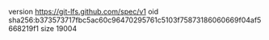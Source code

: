 version https://git-lfs.github.com/spec/v1
oid sha256:b373573717fbc5ac60c96470295761c5103f75873186060669f04af5668219f1
size 19004
